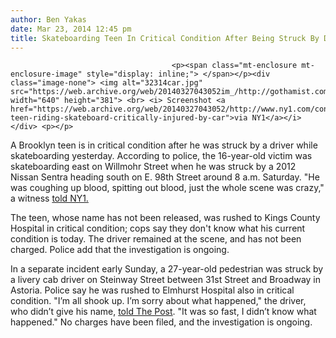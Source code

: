 ```yaml
---
author: Ben Yakas
date: Mar 23, 2014 12:45 pm
title: Skateboarding Teen In Critical Condition After Being Struck By Driver In Brooklyn
---
```


	
										<p><span class="mt-enclosure mt-enclosure-image" style="display: inline;"> </span></p><div class="image-none"> <img alt="32314car.jpg" src="https://web.archive.org/web/20140327043052im_/http://gothamist.com/attachments/byakas/32314car.jpg" width="640" height="381"> <br> <i> Screenshot <a href="https://web.archive.org/web/20140327043052/http://www.ny1.com/content/news/205703/brooklyn-teen-riding-skateboard-critically-injured-by-car">via NY1</a></i></div> <p></p>

<p>A Brooklyn teen is in critical condition after he was struck by a driver while skateboarding yesterday. According to police, the 16-year-old victim was skateboarding east on Willmohr Street when he was struck by a 2012 Nissan Sentra heading south on E. 98th Street around 8 a.m. Saturday. &quot;He was coughing up blood, spitting out blood, just the whole scene was crazy,&quot; a witness <a href="https://web.archive.org/web/20140327043052/http://www.ny1.com/content/news/205703/brooklyn-teen-riding-skateboard-critically-injured-by-car">told NY1.</a></p>

<p>The teen, whose name has not been released, was rushed to Kings County Hospital in critical condition; cops say they don&apos;t know what his current condition is today. The driver remained at the scene, and has not been charged. Police add that the investigation is ongoing.</p>

<p>In a separate incident early Sunday, a 27-year-old pedestrian was struck by a livery cab driver on Steinway Street between 31st Street and Broadway in Astoria. Police say he was rushed to Elmhurst Hospital also in critical condition. &quot;I&#x2019;m all shook up. I&#x2019;m sorry about what happened,&quot; the driver, who didn&#x2019;t give his name, <a href="https://web.archive.org/web/20140327043052/http://nypost.com/2014/03/23/pedestrian-hit-by-vehicle-in-queens/">told The Post</a>. &quot;It was so fast, I didn&#x2019;t know what happened.&quot; No charges have been filed, and the investigation is ongoing.</p>					
										
									
				